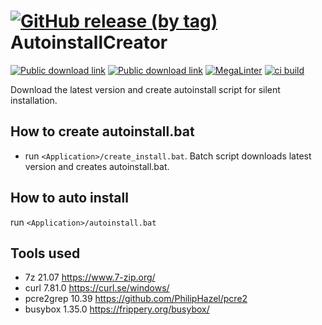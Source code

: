 # [![GitHub release (by tag)](https://img.shields.io/github/downloads/hemnstill/AutoinstallCreator/latest-master/total?label=⭳%20latest-master)](https://github.com/hemnstill/AutoinstallCreator/releases/tag/latest-master) AutoinstallCreator

[![Public download link](https://img.shields.io/badge/⭳-blue?logo=windows&labelColor=blue)](https://drive.google.com/drive/folders/1MvqnTlNni0caAexdIKmB9hiAb593Z_88)
[![Public download link](https://img.shields.io/badge/⭳-E95420?logo=ubuntu&logoColor=white&labelColor=E95420)](https://drive.google.com/drive/folders/1wchCOCZ4yThu2r2ro4-D8nti91zDeQmW)
[![MegaLinter](https://github.com/hemnstill/AutoinstallCreator/actions/workflows/mega-linter.yml/badge.svg)](https://github.com/hemnstill/AutoinstallCreator/actions/workflows/mega-linter.yml)
[![ci build](https://github.com/hemnstill/AutoinstallCreator/actions/workflows/ci-test-run.yml/badge.svg)](https://github.com/hemnstill/AutoinstallCreator/actions/workflows/ci-test-run.yml)

Download the latest version and create autoinstall script for silent installation.

## How to create autoinstall.bat
* run `<Application>/create_install.bat`. Batch script downloads latest version and creates autoinstall.bat.

## How to auto install
run `<Application>/autoinstall.bat`

## Tools used
* 7z 21.07 <https://www.7-zip.org/>
* curl 7.81.0 <https://curl.se/windows/>
* pcre2grep 10.39 <https://github.com/PhilipHazel/pcre2>
* busybox 1.35.0 <https://frippery.org/busybox/>
